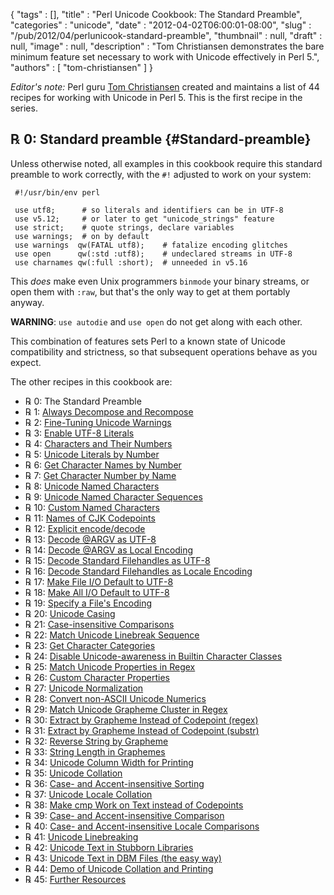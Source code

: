 {
   "tags" : [],
   "title" : "Perl Unicode Cookbook: The Standard Preamble",
   "categories" : "unicode",
   "date" : "2012-04-02T06:00:01-08:00",
   "slug" : "/pub/2012/04/perlunicook-standard-preamble",
   "thumbnail" : null,
   "draft" : null,
   "image" : null,
   "description" : "Tom Christiansen demonstrates the bare minimum feature set necessary to work with Unicode effectively in Perl 5.",
   "authors" : [
      "tom-christiansen"
   ]
}





*Editor's note:* Perl guru [Tom Christiansen](http://training.perl.com/)
created and maintains a list of 44 recipes for working with Unicode in
Perl 5. This is the first recipe in the series.

**℞ 0: Standard preamble** {#Standard-preamble}
--------------------------

Unless otherwise noted, all examples in this cookbook require this
standard preamble to work correctly, with the `#!` adjusted to work on
your system:

     #!/usr/bin/env perl

     use utf8;      # so literals and identifiers can be in UTF-8
     use v5.12;     # or later to get "unicode_strings" feature
     use strict;    # quote strings, declare variables
     use warnings;  # on by default
     use warnings  qw(FATAL utf8);    # fatalize encoding glitches
     use open      qw(:std :utf8);    # undeclared streams in UTF-8
     use charnames qw(:full :short);  # unneeded in v5.16

This *does* make even Unix programmers `binmode` your binary streams, or
open them with `:raw`, but that's the only way to get at them portably
anyway.

**WARNING**: `use autodie` and `use open` do not get along with each
other.

This combination of features sets Perl to a known state of Unicode
compatibility and strictness, so that subsequent operations behave as
you expect.

The other recipes in this cookbook are:

-   ℞ 0: The Standard Preamble
-   ℞ 1: [Always Decompose and
    Recompose](/media/_pub_2012_04_perlunicook-standard-preamble/perl-unicode-cookbook-always-decompose-and-recompose.html)
-   ℞ 2: [Fine-Tuning Unicode
    Warnings](/media/_pub_2012_04_perlunicook-standard-preamble/perl-unicook-fine-tuning-warnings.html)
-   ℞ 3: [Enable UTF-8
    Literals](/media/_pub_2012_04_perlunicook-standard-preamble/perlunicook-enable-utf-8-literals.html)
-   ℞ 4: [Characters and Their
    Numbers](/media/_pub_2012_04_perlunicook-standard-preamble/perlunicook-chars-and-their-nums.html)
-   ℞ 5: [Unicode Literals by
    Number](/media/_pub_2012_04_perlunicook-standard-preamble/perlunicook-unicode-literals-by-number.html)
-   ℞ 6: [Get Character Names by
    Number](/media/_pub_2012_04_perlunicook-standard-preamble/perlunicook-character-names-by-number.html)
-   ℞ 7: [Get Character Number by
    Name](/media/_pub_2012_04_perlunicook-standard-preamble/perlunicook-character-numbers-by-name.html)
-   ℞ 8: [Unicode Named
    Characters](/media/_pub_2012_04_perlunicook-standard-preamble/perlunicook-unicode-named-characters.html)
-   ℞ 9: [Unicode Named Character
    Sequences](/media/_pub_2012_04_perlunicook-standard-preamble/perlunicook-unicode-named-character-sequences.html)
-   ℞ 10: [Custom Named
    Characters](/media/_pub_2012_04_perlunicook-standard-preamble/perlunicook-custom-named-characters.html)
-   ℞ 11: [Names of CJK
    Codepoints](/media/_pub_2012_04_perlunicook-standard-preamble/perlunicook-names-of-cjk-codepoints.html)
-   ℞ 12: [Explicit
    encode/decode](/media/_pub_2012_04_perlunicook-standard-preamble/perlunicook-explicit-encode-decode.html)
-   ℞ 13: [Decode @ARGV as
    UTF-8](/media/_pub_2012_04_perlunicook-standard-preamble/perlunicookbook-decode-argv-as-utf8.html)
-   ℞ 14: [Decode @ARGV as Local
    Encoding](/media/_pub_2012_04_perlunicook-standard-preamble/perlunicookbook-decode-argv-as-local-encoding.html)
-   ℞ 15: [Decode Standard Filehandles as
    UTF-8](/media/_pub_2012_04_perlunicook-standard-preamble/perlunicook-decode-standard-filehandles-as-utf-8.html)
-   ℞ 16: [Decode Standard Filehandles as Locale
    Encoding](/media/_pub_2012_04_perlunicook-standard-preamble/perlunicook-decode-standard-filehandles-as-locale-encoding.html)
-   ℞ 17: [Make File I/O Default to
    UTF-8](/media/_pub_2012_04_perlunicook-standard-preamble/perlunicook-make-file-io-default-to-utf-8.html)
-   ℞ 18: [Make All I/O Default to
    UTF-8](/media/_pub_2012_04_perlunicook-standard-preamble/perlunicook-make-all-io-default-to-utf-8.html)
-   ℞ 19: [Specify a File's
    Encoding](/media/_pub_2012_04_perlunicook-standard-preamble/perlunicook-specify-a-files-encoding.html)
-   ℞ 20: [Unicode
    Casing](/media/_pub_2012_04_perlunicook-standard-preamble/perl-unicook-unicode-casing.html)
-   ℞ 21: [Case-insensitive
    Comparisons](/media/_pub_2012_04_perlunicook-standard-preamble/perlunicook-case-insensitive-comparisons.html)
-   ℞ 22: [Match Unicode Linebreak
    Sequence](/media/_pub_2012_04_perlunicook-standard-preamble/perlunicook-match-unicode-linebreak-sequence.html)
-   ℞ 23: [Get Character
    Categories](/media/_pub_2012_04_perlunicook-standard-preamble/perlunicook-get-character-categories.html)
-   ℞ 24: [Disable Unicode-awareness in Builtin Character
    Classes](/media/_pub_2012_04_perlunicook-standard-preamble/perlunicook-disable-unicode-awareness-in-builtin-character-classes.html)
-   ℞ 25: [Match Unicode Properties in
    Regex](/media/_pub_2012_04_perlunicook-standard-preamble/perlunicook-match-unicode-properties-in-regex.html)
-   ℞ 26: [Custom Character
    Properties](/media/_pub_2012_04_perlunicook-standard-preamble/perlunicookbook-custom-character-properties.html)
-   ℞ 27: [Unicode
    Normalization](/media/_pub_2012_04_perlunicook-standard-preamble/perlunicookbook-unicode-normalization.html)
-   ℞ 28: [Convert non-ASCII Unicode
    Numerics](/media/_pub_2012_04_perlunicook-standard-preamble/perlunicookbook-convert-non-ascii-unicode-numerics.html)
-   ℞ 29: [Match Unicode Grapheme Cluster in
    Regex](/media/_pub_2012_04_perlunicook-standard-preamble/perlunicook-match-unicode-grapheme-cluster-in-regex.html)
-   ℞ 30: [Extract by Grapheme Instead of Codepoint
    (regex)](/media/_pub_2012_04_perlunicook-standard-preamble/perlunicookbook-extract-by-grapheme-instead-of-codepoint-regex.html)
-   ℞ 31: [Extract by Grapheme Instead of Codepoint
    (substr)](/media/_pub_2012_04_perlunicook-standard-preamble/perlunicook-extract-by-grapheme-instead-of-codepoint-substr.html)
-   ℞ 32: [Reverse String by
    Grapheme](/media/_pub_2012_04_perlunicook-standard-preamble/perlunicook-reverse-string-by-grapheme.html)
-   ℞ 33: [String Length in
    Graphemes](/media/_pub_2012_04_perlunicook-standard-preamble/perlunicook-string-length-in-graphemes.html)
-   ℞ 34: [Unicode Column Width for
    Printing](/media/_pub_2012_04_perlunicook-standard-preamble/perlunicook-unicode-column-width-for-printing.html)
-   ℞ 35: [Unicode
    Collation](/media/_pub_2012_04_perlunicook-standard-preamble/perlunicook-unicode-collation.html)
-   ℞ 36: [Case- and Accent-insensitive
    Sorting](/media/_pub_2012_04_perlunicook-standard-preamble/perlunicook-case--and-accent-insensitive-sorting.html)
-   ℞ 37: [Unicode Locale
    Collation](/media/_pub_2012_04_perlunicook-standard-preamble/perlunicook-unicode-locale-collation.html)
-   ℞ 38: [Make cmp Work on Text instead of
    Codepoints](/media/_pub_2012_04_perlunicook-standard-preamble/perlunicook-make-cmp-work-on-text-instead-of-codepoints.html)
-   ℞ 39: [Case- and Accent-insensitive
    Comparison](/media/_pub_2012_04_perlunicook-standard-preamble/perlunicook-case--and-accent-insensitive-comparison.html)
-   ℞ 40: [Case- and Accent-insensitive Locale
    Comparisons](/media/_pub_2012_04_perlunicook-standard-preamble/perlunicook-case--and-accent-insensitive-locale-comparison.html)
-   ℞ 41: [Unicode
    Linebreaking](/media/_pub_2012_04_perlunicook-standard-preamble/perlunicook-unicode-linebreaking.html)
-   ℞ 42: [Unicode Text in Stubborn
    Libraries](/media/_pub_2012_04_perlunicook-standard-preamble/perlunicook-unicode-text-in-stubborn-libraries.html)
-   ℞ 43: [Unicode Text in DBM Files (the easy
    way)](/media/_pub_2012_04_perlunicook-standard-preamble/perlunicook-unicode-text-in-dbm-files-the-easy-way.html)
-   ℞ 44: [Demo of Unicode Collation and
    Printing](/media/_pub_2012_04_perlunicook-standard-preamble/perlunicook-demo-of-unicode-collation-and-printing.html)
-   ℞ 45: [Further
    Resources](/media/_pub_2012_04_perlunicook-standard-preamble/perlunicook-further-resources.html)


